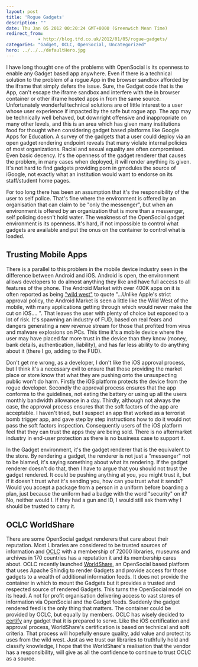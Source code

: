 ```yaml
---
layout: post
title: 'Rogue Gadgets'
description: ""
date: Thu Jan 05 2012 00:20:24 GMT+0000 (Greenwich Mean Time)
redirect_from: 
            - http://blog.tfd.co.uk/2012/01/05/rogue-gadgets/
categories: "Gadget, OCLC, OpenSocial, Uncategorized"
hero: ../../../defaultHero.jpg
---
```

I have long thought one of the problems with OpenSocial is its openness to enable any Gadget based app anywhere. Even if there is a technical solution to the problem of a rogue App in the browser sandbox afforded by the iframe that simply defers the issue. Sure, the Gadget code that is the App, can't escape the iframe sandbox and interfere with the in browser container or other iframe hosted apps in from the same source. Unfortunately wonderful technical solutions are of little interest to a user whose user experience if impacted by the safe but rogue app. The app may be technically well behaved, but downright offensive and inappropriate on many other levels, and this is an area which has given many institutions food for thought when considering gadget based platforms like Google Apps for Education. A survey of the gadgets that a user could deploy via an open gadget rendering endpoint reveals that many violate internal policies of most organizations. Racial and sexual equality are often compromised. Even basic decency. It's the openness of the gadget renderer that causes the problem, in many cases when deployed, it will render anything its given. It's not hard to find gadgets providing porn in gmodules the source of iGoogle, not exactly what an institution would want to endorse on its staff/student home pages.

For too long there has been an assumption that it's the responsibility of the user to self police. That's fine where the environment is offered by an organisation that can claim to be "only the messenger", but when an environment is offered by an organization that is more than a messenger, self policing doesn't hold water. The weakness of the OpenSocial gadget environment is its openness. It's hard, if not impossible to control what gadgets are available and put the onus on the container to control what is loaded.

## Trusting Mobile Apps

There is a parallel to this problem in the mobile device industry seen in the difference between Android and iOS. Android is open, the environment allows developers to do almost anything they like and have full access to all features of the phone. The Android Market with over 400K apps on it is often reported as being ["wild west"](http://www.techradar.com/news/phone-and-communications/mobile-phones/400000-apps-now-available-on-android-market-1051674) to quote "...Unlike Apple's strict approval policy, the Android Market is seen a little like the Wild West of the mobile, with many applications getting through which would never make the cut on iOS.... ". That leaves the user with plenty of choice but exposed to a lot of risk. It's spawning an industry of FUD, based on real fears and dangers generating a new revenue stream for those that profited from virus and malware explosions on PCs. This time it's a mobile device where the user may have placed far more trust in the device than they know (money, bank details, authentication, liability), and has far less ability to do anything about it (there I go, adding to the FUD).

Don't get me wrong, as a developer, I don't like the iOS approval process, but I think it's a necessary evil to ensure that those providing the market place or store know that what they are pushing onto the unsuspecting public won't do harm. Firstly the iOS platform protects the device from the rogue developer. Secondly the approval process ensures that the app conforms to the guidelines, not eating the battery or using up all the users monthly bandwidth allowance in a day. Thirdly, although not always the case, the approval process ensures that the soft factors of the app are acceptable. I haven't tried, but I suspect an app that worked as a terrorist bomb trigger app, and gave step by step instructions how to do it would not pass the soft factors inspection. Consequently users of the iOS platform feel that they can trust the apps they are being sold. There is no aftermarket industry in end-user protection as there is no business case to support it.

In the Gadget environment, it's the gadget renderer that is the equivalent to the store. By rendering a gadget, the renderer is not just a "messenger" not to be blamed, it's saying something about what its rendering. If the gadget renderer doesn't do that, then I have to argue that you should not trust the gadget rendered. It could be pushing anything at you, you might trust it, but if it doesn't trust what it's sending you, how can you trust what it sends? Would you accept a package from a person in a uniform before boarding a plan, just because the uniform had a badge with the word "security" on it? No, neither would I. If they had a gun and ID, I would still ask them why I should be trusted to carry it.

## OCLC WorldShare

There are some OpenSocial gadget renderers that care about their reputation. Most Libraries are considered to be trusted sources of information and [OCLC](http://en.wikipedia.org/wiki/Online_Computer_Library_Center) with a membership of 72000 libraries, museums and archives in 170 countries has a reputation it and its membership cares about. OCLC recently launched [WorldShare](http://www.oclc.org/us/en/worldshare-platform/howitworks/default.htm), an OpenSocial based platform that uses Apache Shindig to render Gadgets and provide access for those gadgets to a wealth of additional information feeds. It does not provide the container in which to mount the Gadgets but it provides a trusted and respected source of rendered Gadgets. This turns the OpenSocial model on its head. A not for profit organisation delivering access to vast stores of information via OpenSocial and the Gadget feeds. Suddenly the gadget rendered feed is the only thing that matters. The container could be provided by OCLC, but equally by members. OCLC has wisely decided to [certify](http://www.oclc.org/developer/platform/certification) any gadget that it is prepared to serve. Like the iOS certification and approval process, WorldShare's certification is based on technical and soft criteria. That process will hopefully ensure quality, add value and protect its uses from the wild west. Just as we trust our libraries to truthfully hold and classify knowledge, I hope that the WorldShare's realisation that the vendor has a responsibility, will give as all the confidence to continue to trust OCLC as a source.
